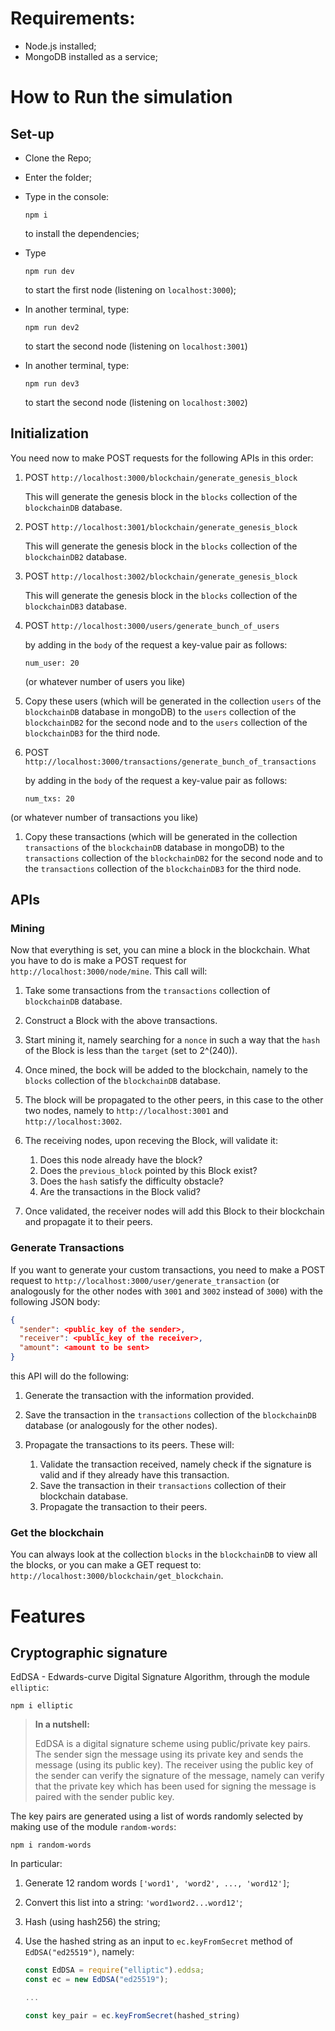 # Requirements:

- Node.js installed;
- MongoDB installed as a service;

# How to Run the simulation

## Set-up

- Clone the Repo;

- Enter the folder;

- Type in the console:

  ```
  npm i
  ```

  to install the dependencies;

- Type

  ```
  npm run dev
  ```

  to start the first node (listening on `localhost:3000`);

- In another terminal, type:

  ```
  npm run dev2
  ```

  to start the second node (listening on `localhost:3001`)

- In another terminal, type:

  ```
  npm run dev3
  ```

  to start the second node (listening on `localhost:3002`)

## Initialization

You need now to make POST requests for the following APIs in this order:

1.  POST `http://localhost:3000/blockchain/generate_genesis_block`

    This will generate the genesis block in the `blocks` collection of the `blockchainDB` database.

1.  POST `http://localhost:3001/blockchain/generate_genesis_block`

    This will generate the genesis block in the `blocks` collection of the `blockchainDB2` database.

1.  POST `http://localhost:3002/blockchain/generate_genesis_block`

    This will generate the genesis block in the `blocks` collection of the `blockchainDB3` database.

1.  POST `http://localhost:3000/users/generate_bunch_of_users`

    by adding in the `body` of the request a key-value pair as follows:

    ```
    num_user: 20
    ```

    (or whatever number of users you like)

1.  Copy these users (which will be generated in the collection `users` of the `blockchainDB` database in mongoDB) to the `users` collection of the `blockchainDB2` for the second node and to the `users` collection of the `blockchainDB3` for the third node.

1.  POST `http://localhost:3000/transactions/generate_bunch_of_transactions`

    by adding in the `body` of the request a key-value pair as follows:

    ```
    num_txs: 20
    ```

(or whatever number of transactions you like)

1. Copy these transactions (which will be generated in the collection `transactions` of the `blockchainDB` database in mongoDB) to the `transactions` collection of the `blockchainDB2` for the second node and to the `transactions` collection of the `blockchainDB3` for the third node.

## APIs

### Mining

Now that everything is set, you can mine a block in the blockchain. What you have to do is make a POST request for `http://localhost:3000/node/mine`. This call will:

1. Take some transactions from the `transactions` collection of `blockchainDB` database.

1. Construct a Block with the above transactions.

1. Start mining it, namely searching for a `nonce` in such a way that the `hash` of the Block is less than the `target` (set to 2^(240)).

1. Once mined, the bock will be added to the blockchain, namely to the `blocks` collection of the `blockchainDB` database.

1. The block will be propagated to the other peers, in this case to the other two nodes, namely to `http://localhost:3001` and `http://localhost:3002`.

1. The receiving nodes, upon receving the Block, will validate it:
   1. Does this node already have the block?
   1. Does the `previous_block` pointed by this Block exist?
   1. Does the `hash` satisfy the difficulty obstacle?
   1. Are the transactions in the Block valid?
1. Once validated, the receiver nodes will add this Block to their blockchain and propagate it to their peers.

### Generate Transactions

If you want to generate your custom transactions, you need to make a POST request to `http://localhost:3000/user/generate_transaction` (or analogously for the other nodes with `3001` and `3002` instead of `3000`) with the following JSON body:

```json
{
  "sender": <public_key of the sender>,
  "receiver": <public_key of the receiver>,
  "amount": <amount to be sent>
}
```

this API will do the following:

1. Generate the transaction with the information provided.

1. Save the transaction in the `transactions` collection of the `blockchainDB` database (or analogously for the other nodes).

1. Propagate the transactions to its peers. These will:

   1. Validate the transaction received, namely check if the signature is valid and if they already have this transaction.
   1. Save the transaction in their `transactions` collection of their blockchain database.
   1. Propagate the transaction to their peers.

### Get the blockchain

You can always look at the collection `blocks` in the `blockchainDB` to view all the blocks, or you can make a GET request to: `http://localhost:3000/blockchain/get_blockchain`.

# Features

## Cryptographic signature

EdDSA - Edwards-curve Digital Signature Algorithm, through the module `elliptic`:

```
npm i elliptic
```

> **In a nutshell:**
>
> EdDSA is a digital signature scheme using public/private key pairs. The sender sign the message using its private key and sends the message (using its public key). The receiver using the public key of the sender can verify the signature of the message, namely can verify that the private key which has been used for signing the message is paired with the sender public key.

The key pairs are generated using a list of words randomly selected by making use of the module `random-words`:

```
npm i random-words
```

In particular:

1. Generate 12 random words `['word1', 'word2', ..., 'word12']`;
2. Convert this list into a string: `'word1word2...word12'`;
3. Hash (using hash256) the string;
4. Use the hashed string as an input to `ec.keyFromSecret` method of `EdDSA("ed25519")`, namely:

   ```js
   const EdDSA = require("elliptic").eddsa;
   const ec = new EdDSA("ed25519");

   ...

   const key_pair = ec.keyFromSecret(hashed_string)
   ```
